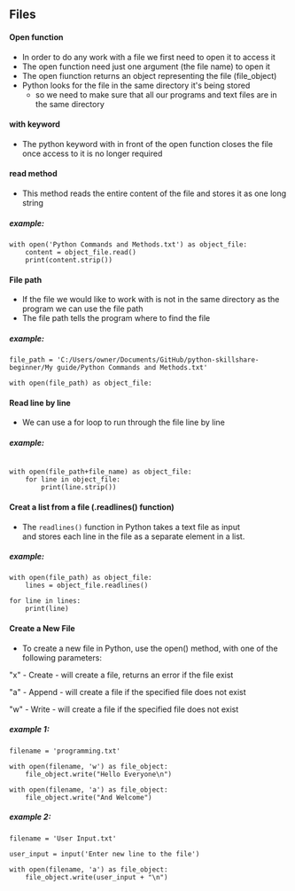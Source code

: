 ## Files 

#### Open function
- In order to do any work with a file we first need to open it to access it
- The open function need just one argument (the file name) to open it
- The open fiunction returns an object representing the file (file_object)
- Python looks for the file in the same directory it's being stored
  - so we need to make sure that all our programs and text files are in the same directory

#### with keyword
- The python keyword with in front of the open function closes the file once access to it is no longer required

#### read method
- This method reads the entire content of the file and stores it as one long string

##### example:
```
with open('Python Commands and Methods.txt') as object_file:
	content = object_file.read()
	print(content.strip())
```
#### File path
- If the file we would like to work with is not in the same directory as the program we can use the file path
- The file path tells the program where to find the file

##### example:
```
file_path = 'C:/Users/owner/Documents/GitHub/python-skillshare-beginner/My guide/Python Commands and Methods.txt'

with open(file_path) as object_file:
```
#### Read line by line
- We can use a for loop to run through the file line by line

##### example:
```

with open(file_path+file_name) as object_file:
	for line in object_file:
		print(line.strip())
```

#### Creat a list from a file (.readlines() function)
- The `readlines()` function in Python takes a text file as input <br>
and stores each line in the file as a separate element in a list.

##### example:
```
with open(file_path) as object_file:
	lines = object_file.readlines()

for line in lines:
	print(line)
```

#### Create a New File
- To create a new file in Python, use the open() method, with one of the following parameters:

"x" - Create - will create a file, returns an error if the file exist

"a" - Append - will create a file if the specified file does not exist

"w" - Write - will create a file if the specified file does not exist

##### example 1:
```
filename = 'programming.txt'

with open(filename, 'w') as file_object:
	file_object.write("Hello Everyone\n")

with open(filename, 'a') as file_object:
	file_object.write("And Welcome")
```

##### example 2:
```
filename = 'User Input.txt'

user_input = input('Enter new line to the file')

with open(filename, 'a') as file_object:
	file_object.write(user_input + "\n")
```
